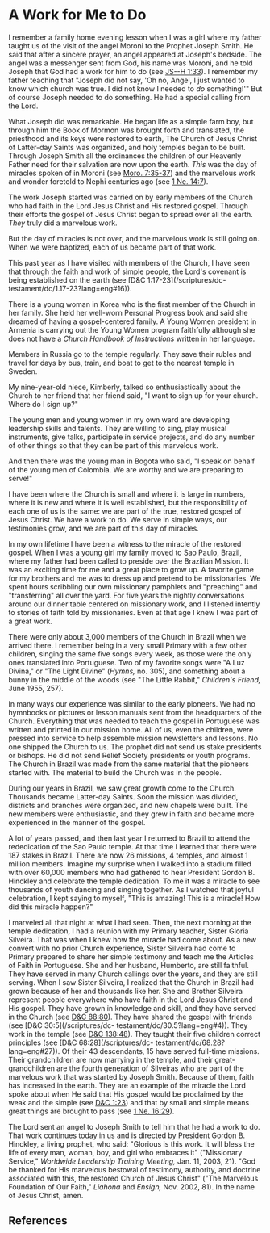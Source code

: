 # A Work for Me to Do

I remember a family home evening lesson when I was a girl where my father
taught us of the visit of the angel Moroni to the Prophet Joseph Smith. He
said that after a sincere prayer, an angel appeared at Joseph's bedside. The
angel was a messenger sent from God, his name was Moroni, and he told Joseph
that God had a work for him to do (see [JS--H
1:33](/scriptures/pgp/js-h/1.33?lang=eng#32)). I remember my father teaching
that "Joseph did not say, 'Oh no, Angel, I just wanted to know which church
was true. I did not know I needed to _do_ something!'" But of course Joseph
needed to do something. He had a special calling from the Lord.

What Joseph did was remarkable. He began life as a simple farm boy, but
through him the Book of Mormon was brought forth and translated, the
priesthood and its keys were restored to earth, The Church of Jesus Christ of
Latter-day Saints was organized, and holy temples began to be built. Through
Joseph Smith all the ordinances the children of our Heavenly Father need for
their salvation are now upon the earth. _This_ was the day of miracles spoken
of in Moroni (see [Moro. 7:35-37](/scriptures/bofm/moro/7.35-37?lang=eng#34))
and the marvelous work and wonder foretold to Nephi centuries ago (see [1 Ne.
14:7](/scriptures/bofm/1-ne/14.7?lang=eng#6)).

The work Joseph started was carried on by early members of the Church who had
faith in the Lord Jesus Christ and His restored gospel. Through their efforts
the gospel of Jesus Christ began to spread over all the earth. _They_ truly
did a marvelous work.

But the day of miracles is not over, and the marvelous work is still going on.
When we were baptized, each of us became part of that work.

This past year as I have visited with members of the Church, I have seen that
through the faith and work of simple people, the Lord's covenant is being
established on the earth (see [D&amp;C 1:17-23](/scriptures/dc-
testament/dc/1.17-23?lang=eng#16)).

There is a young woman in Korea who is the first member of the Church in her
family. She held her well-worn Personal Progress book and said she dreamed of
having a gospel-centered family. A Young Women president in Armenia is
carrying out the Young Women program faithfully although she does not have a
_Church Handbook of Instructions_ written in her language.

Members in Russia go to the temple regularly. They save their rubles and
travel for days by bus, train, and boat to get to the nearest temple in
Sweden.

My nine-year-old niece, Kimberly, talked so enthusiastically about the Church
to her friend that her friend said, "I want to sign up for your church. Where
do I sign up?"

The young men and young women in my own ward are developing leadership skills
and talents. They are willing to sing, play musical instruments, give talks,
participate in service projects, and do any number of other things so that
they can be part of this marvelous work.

And then there was the young man in Bogota who said, "I speak on behalf of the
young men of Colombia. We are worthy and we are preparing to serve!"

I have been where the Church is small and where it is large in numbers, where
it is new and where it is well established, but the responsibility of each one
of us is the same: we are part of the true, restored gospel of Jesus Christ.
We have a work to do. We serve in simple ways, our testimonies grow, and we
are part of this day of miracles.

In my own lifetime I have been a witness to the miracle of the restored
gospel. When I was a young girl my family moved to Sao Paulo, Brazil, where my
father had been called to preside over the Brazilian Mission. It was an
exciting time for me and a great place to grow up. A favorite game for my
brothers and me was to dress up and pretend to be missionaries. We spent hours
scribbling our own missionary pamphlets and "preaching" and "transferring" all
over the yard. For five years the nightly conversations around our dinner
table centered on missionary work, and I listened intently to stories of faith
told by missionaries. Even at that age I knew I was part of a great work.

There were only about 3,000 members of the Church in Brazil when we arrived
there. I remember being in a very small Primary with a few other children,
singing the same five songs every week, as those were the only ones translated
into Portuguese. Two of my favorite songs were "A Luz Divina," or "The Light
Divine" (_Hymns,_ no. 305), and something about a bunny in the middle of the
woods (see "The Little Rabbit," _Children's Friend,_ June 1955, 257).

In many ways our experience was similar to the early pioneers. We had no
hymnbooks or pictures or lesson manuals sent from the headquarters of the
Church. Everything that was needed to teach the gospel in Portuguese was
written and printed in our mission home. All of us, even the children, were
pressed into service to help assemble mission newsletters and lessons. No one
shipped the Church to us. The prophet did not send us stake presidents or
bishops. He did not send Relief Society presidents or youth programs. The
Church in Brazil was made from the same material that the pioneers started
with. The material to build the Church was in the people.

During our years in Brazil, we saw great growth come to the Church. Thousands
became Latter-day Saints. Soon the mission was divided, districts and branches
were organized, and new chapels were built. The new members were enthusiastic,
and they grew in faith and became more experienced in the manner of the
gospel.

A lot of years passed, and then last year I returned to Brazil to attend the
rededication of the Sao Paulo temple. At that time I learned that there were
187 stakes in Brazil. There are now 26 missions, 4 temples, and almost 1
million members. Imagine my surprise when I walked into a stadium filled with
over 60,000 members who had gathered to hear President Gordon B. Hinckley and
celebrate the temple dedication. To me it was a miracle to see thousands of
youth dancing and singing together. As I watched that joyful celebration, I
kept saying to myself, "This is amazing! This is a miracle! How did this
miracle happen?"

I marveled all that night at what I had seen. Then, the next morning at the
temple dedication, I had a reunion with my Primary teacher, Sister Gloria
Silveira. That was when I knew how the miracle had come about. As a new
convert with no prior Church experience, Sister Silveira had come to Primary
prepared to share her simple testimony and teach me the Articles of Faith in
Portuguese. She and her husband, Humberto, are still faithful. They have
served in many Church callings over the years, and they are still serving.
When I saw Sister Silveira, I realized that the Church in Brazil had grown
because of her and thousands like her. She and Brother Silveira represent
people everywhere who have faith in the Lord Jesus Christ and His gospel. They
have grown in knowledge and skill, and they have served in the Church (see
[D&amp;C 88:80](/scriptures/dc-testament/dc/88.80?lang=eng#79)). They have
shared the gospel with friends (see [D&amp;C 30:5](/scriptures/dc-
testament/dc/30.5?lang=eng#4)). They work in the temple (see [D&amp;C
138:48](/scriptures/dc-testament/dc/138.48?lang=eng#47)). They taught their
five children correct principles (see [D&amp;C 68:28](/scriptures/dc-
testament/dc/68.28?lang=eng#27)). Of their 43 descendants, 15 have served
full-time missions. Their grandchildren are now marrying in the temple, and
their great-grandchildren are the fourth generation of Silveiras who are part
of the marvelous work that was started by Joseph Smith. Because of them, faith
has increased in the earth. They are an example of the miracle the Lord spoke
about when He said that His gospel would be proclaimed by the weak and the
simple (see [D&amp;C 1:23](/scriptures/dc-testament/dc/1.23?lang=eng#22)) and
that by small and simple means great things are brought to pass (see [1 Ne.
16:29](/scriptures/bofm/1-ne/16.29?lang=eng#28)).

The Lord sent an angel to Joseph Smith to tell him that he had a work to do.
That work continues today in us and is directed by President Gordon B.
Hinckley, a living prophet, who said: "Glorious is this work. It will bless
the life of every man, woman, boy, and girl who embraces it" ("Missionary
Service," _Worldwide Leadership Training Meeting,_ Jan. 11, 2003, 21). "God be
thanked for His marvelous bestowal of testimony, authority, and doctrine
associated with this, the restored Church of Jesus Christ" ("The Marvelous
Foundation of Our Faith," _Liahona_ and _Ensign,_ Nov. 2002, 81). In the name
of Jesus Christ, amen.

## References

